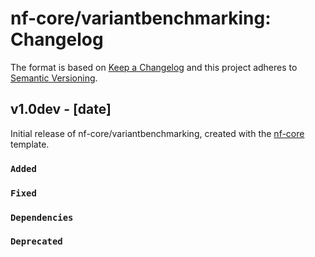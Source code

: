 # nf-core/variantbenchmarking: Changelog

The format is based on [Keep a Changelog](https://keepachangelog.com/en/1.0.0/)
and this project adheres to [Semantic Versioning](https://semver.org/spec/v2.0.0.html).

## v1.0dev - [date]

Initial release of nf-core/variantbenchmarking, created with the [nf-core](https://nf-co.re/) template.

### `Added`

### `Fixed`

### `Dependencies`

### `Deprecated`
